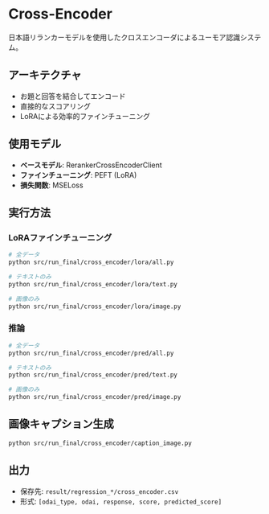 # Cross-Encoder

日本語リランカーモデルを使用したクロスエンコーダによるユーモア認識システム。

## アーキテクチャ
- お題と回答を結合してエンコード
- 直接的なスコアリング
- LoRAによる効率的ファインチューニング

## 使用モデル
- **ベースモデル**: RerankerCrossEncoderClient
- **ファインチューニング**: PEFT (LoRA)
- **損失関数**: MSELoss

## 実行方法

### LoRAファインチューニング
```bash
# 全データ
python src/run_final/cross_encoder/lora/all.py

# テキストのみ
python src/run_final/cross_encoder/lora/text.py

# 画像のみ
python src/run_final/cross_encoder/lora/image.py
```

### 推論
```bash
# 全データ
python src/run_final/cross_encoder/pred/all.py

# テキストのみ
python src/run_final/cross_encoder/pred/text.py

# 画像のみ
python src/run_final/cross_encoder/pred/image.py
```

## 画像キャプション生成
```bash
python src/run_final/cross_encoder/caption_image.py
```

## 出力
- 保存先: `result/regression_*/cross_encoder.csv`
- 形式: `[odai_type, odai, response, score, predicted_score]`
